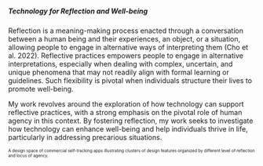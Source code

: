 ##### *Technology for Reflection and Well-being*

Reflection is a meaning-making process enacted through a conversation between a human being and their experiences, an object, or a situation, allowing people to engage in alternative ways of interpreting them (Cho et al. 2022). Reflective practices empowers people to engage in alternative interpretations, especially when dealing with complex, uncertain, and unique phenomena that may not readily align with formal learning or guidelines. Such flexibility is pivotal when individuals structure their lives to promote well-being.

My work revolves around the exploration of how technology can support reflective practices, with a strong emphasis on the pivotal role of human agency in this context. By fostering reflection, my work seeks to investigate how technology can enhance well-being and help individuals thrive in life, particularly in addressing precarious situations.

<p style="font-size: 10px;"><small> A design space of commercial self-tracking apps illustrating clusters of design features organized by different level of reflection and locus of agency. </small></p>
